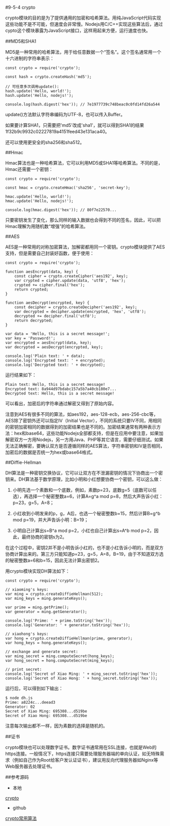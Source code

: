 #9-5-4 crypto


crypto模块的目的是为了提供通用的加密和哈希算法。用纯JavaScript代码实现这些功能不是不可能，但速度会非常慢。Nodejs用C/C++实现这些算法后，通过cypto这个模块暴露为JavaScript接口，这样用起来方便，运行速度也快。

##MD5和SHA1

MD5是一种常用的哈希算法，用于给任意数据一个“签名”。这个签名通常用一个十六进制的字符串表示：

	const crypto = require('crypto');
	
	const hash = crypto.createHash('md5');
	
	// 可任意多次调用update():
	hash.update('Hello, world!');
	hash.update('Hello, nodejs!');
	
	console.log(hash.digest('hex')); // 7e1977739c748beac0c0fd14fd26a544
update()方法默认字符串编码为UTF-8，也可以传入Buffer。

如果要计算SHA1，只需要把'md5'改成'sha1'，就可以得到SHA1的结果1f32b9c9932c02227819a4151feed43e131aca40。

还可以使用更安全的sha256和sha512。

##Hmac

Hmac算法也是一种哈希算法，它可以利用MD5或SHA1等哈希算法。不同的是，Hmac还需要一个密钥：

	const crypto = require('crypto');
	
	const hmac = crypto.createHmac('sha256', 'secret-key');
	
	hmac.update('Hello, world!');
	hmac.update('Hello, nodejs!');
	
	console.log(hmac.digest('hex')); // 80f7e22570...
只要密钥发生了变化，那么同样的输入数据也会得到不同的签名，因此，可以把Hmac理解为用随机数“增强”的哈希算法。

##AES

AES是一种常用的对称加密算法，加解密都用同一个密钥。crypto模块提供了AES支持，但是需要自己封装好函数，便于使用：

	const crypto = require('crypto');
	
	function aesEncrypt(data, key) {
	    const cipher = crypto.createCipher('aes192', key);
	    var crypted = cipher.update(data, 'utf8', 'hex');
	    crypted += cipher.final('hex');
	    return crypted;
	}
	
	function aesDecrypt(encrypted, key) {
	    const decipher = crypto.createDecipher('aes192', key);
	    var decrypted = decipher.update(encrypted, 'hex', 'utf8');
	    decrypted += decipher.final('utf8');
	    return decrypted;
	}
	
	var data = 'Hello, this is a secret message!';
	var key = 'Password!';
	var encrypted = aesEncrypt(data, key);
	var decrypted = aesDecrypt(encrypted, key);
	
	console.log('Plain text: ' + data);
	console.log('Encrypted text: ' + encrypted);
	console.log('Decrypted text: ' + decrypted);
运行结果如下：

	Plain text: Hello, this is a secret message!
	Encrypted text: 8a944d97bdabc157a5b7a40cb180e7...
	Decrypted text: Hello, this is a secret message!
可以看出，加密后的字符串通过解密又得到了原始内容。

注意到AES有很多不同的算法，如aes192，aes-128-ecb，aes-256-cbc等，AES除了密钥外还可以指定IV（Initial Vector），不同的系统只要IV不同，用相同的密钥加密相同的数据得到的加密结果也是不同的。加密结果通常有两种表示方法：hex和base64，这些功能Nodejs全部都支持，但是在应用中要注意，如果加解密双方一方用Nodejs，另一方用Java、PHP等其它语言，需要仔细测试。如果无法正确解密，要确认双方是否遵循同样的AES算法，字符串密钥和IV是否相同，加密后的数据是否统一为hex或base64格式。

##Diffie-Hellman

DH算法是一种密钥交换协议，它可以让双方在不泄漏密钥的情况下协商出一个密钥来。DH算法基于数学原理，比如小明和小红想要协商一个密钥，可以这么做：

1. 小明先选一个素数和一个底数，例如，素数p=23，底数g=5（底数可以任选），再选择一个秘密整数a=6，计算A=g^a mod p=8，然后大声告诉小红：p=23，g=5，A=8；

2. 小红收到小明发来的p，g，A后，也选一个秘密整数b=15，然后计算B=g^b mod p=19，并大声告诉小明：B=19；

3. 小明自己计算出s=B^a mod p=2，小红也自己计算出s=A^b mod p=2，因此，最终协商的密钥s为2。

在这个过程中，密钥2并不是小明告诉小红的，也不是小红告诉小明的，而是双方协商计算出来的。第三方只能知道p=23，g=5，A=8，B=19，由于不知道双方选的秘密整数a=6和b=15，因此无法计算出密钥2。

用crypto模块实现DH算法如下：

	const crypto = require('crypto');
	
	// xiaoming's keys:
	var ming = crypto.createDiffieHellman(512);
	var ming_keys = ming.generateKeys();
	
	var prime = ming.getPrime();
	var generator = ming.getGenerator();
	
	console.log('Prime: ' + prime.toString('hex'));
	console.log('Generator: ' + generator.toString('hex'));
	
	// xiaohong's keys:
	var hong = crypto.createDiffieHellman(prime, generator);
	var hong_keys = hong.generateKeys();
	
	// exchange and generate secret:
	var ming_secret = ming.computeSecret(hong_keys);
	var hong_secret = hong.computeSecret(ming_keys);
	
	// print secret:
	console.log('Secret of Xiao Ming: ' + ming_secret.toString('hex'));
	console.log('Secret of Xiao Hong: ' + hong_secret.toString('hex'));
运行后，可以得到如下输出：

	$ node dh.js 
	Prime: a8224c...deead3
	Generator: 02
	Secret of Xiao Ming: 695308...d519be
	Secret of Xiao Hong: 695308...d519be
注意每次输出都不一样，因为素数的选择是随机的。

##证书

crypto模块也可以处理数字证书。数字证书通常用在SSL连接，也就是Web的https连接。一般情况下，https连接只需要处理服务器端的单向认证，如无特殊需求（例如自己作为Root给客户发认证证书），建议用反向代理服务器如Nginx等Web服务器去处理证书。

##参考源码

- 本地

[crypto](../code/chapter9/9-5-4-crypto.7z)

- github

[crypto常用算法](https://github.com/michaelliao/learn-javascript/tree/master/samples/node/crypto)